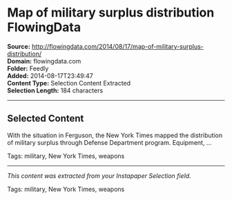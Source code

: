 # Map of military surplus distribution FlowingData

**Source:** http://flowingdata.com/2014/08/17/map-of-military-surplus-distribution/  
**Domain:** flowingdata.com  
**Folder:** Feedly  
**Added:** 2014-08-17T23:49:47  
**Content Type:** Selection Content Extracted  
**Selection Length:** 184 characters  


---

## Selected Content

With the situation in Ferguson, the New York Times mapped the distribution of military surplus through Defense Department program. Equipment, …

Tags: military, New York Times, weapons

---

*This content was extracted from your Instapaper Selection field.*

Tags: military, New York Times, weapons
